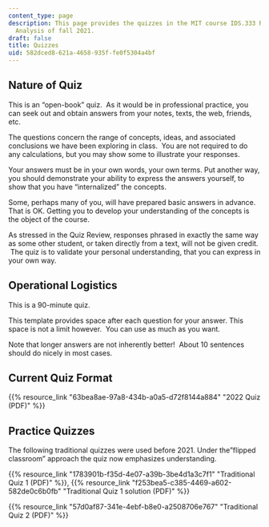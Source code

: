 ```yaml
---
content_type: page
description: This page provides the quizzes in the MIT course IDS.333 Risk and Decision
  Analysis of fall 2021.
draft: false
title: Quizzes
uid: 582dced8-621a-4658-935f-fe0f5304a4bf
---
```

## Nature of Quiz

This is an “open-book” quiz.  As it would be in professional practice, you can seek out and obtain answers from your notes, texts, the web, friends, etc.

The questions concern the range of concepts, ideas, and associated conclusions we have been exploring in class.  You are not required to do any calculations, but you may show some to illustrate your responses.

Your answers must be in your own words, your own terms. Put another way, you should demonstrate your ability to express the answers yourself, to show that you have “internalized” the concepts.

Some, perhaps many of you, will have prepared basic answers in advance. That is OK. Getting you to develop your understanding of the concepts is the object of the course.

As stressed in the Quiz Review, responses phrased in exactly the same way as some other student, or taken directly from a text, will not be given credit.  The quiz is to validate your personal understanding, that you can express in your own way.

## Operational Logistics

This is a 90-minute quiz.

This template provides space after each question for your answer. This space is not a limit however.  You can use as much as you want.

Note that longer answers are not inherently better!  About 10 sentences should do nicely in most cases.

## Current Quiz Format

{{% resource_link "63bea8ae-97a8-434b-a0a5-d72f8144a884" "2022 Quiz (PDF)" %}}

## Practice Quizzes

The following traditional quizzes were used before 2021. Under the”flipped classroom” approach the quiz now emphasizes understanding.

{{% resource_link "1783901b-f35d-4e07-a39b-3be4d1a3c7f1" "Traditional Quiz 1 (PDF)" %}}, {{% resource_link "f253bea5-c385-4469-a602-582de0c6b0fb" "Traditional Quiz 1 solution (PDF)" %}}

{{% resource_link "57d0af87-341e-4ebf-b8e0-a2508706e767" "Traditional Quiz 2 (PDF)" %}}